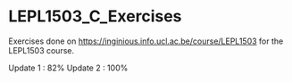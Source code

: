 # LEPL1503_C_Exercises

Exercises done on https://inginious.info.ucl.ac.be/course/LEPL1503 for the LEPL1503 course.  

Update 1 : 82% 
Update 2 : 100%

